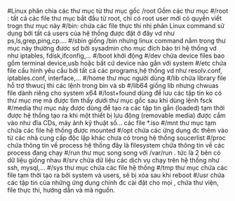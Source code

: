 #Linux phân chia các thư mục từ thư mục gốc /root
Gồm các thư mục 
#/root :
tất cả các file thư mục bắt đầu từ root, chỉ có root user mới có quyền viết trogn thư mục này
#/bin:
  chứa các file thực thi nhị phân
  Linux command sử dụng bởi tất cả users của hệ thống được đặt ở đây vd như ps,ls,grep,ping,cp....
#/sbin
  giống /bin nhưng linux command nằm trong thư mục này thường đươc sd bởi sysadmin cho mục đích bảo trì hệ thống vd như iptables, fdisk,ifconfig,...
#/boot
 khởi động
#/dev
  chứa device files bao gồm terminal device,usb hoặc bất cứ device nào gắn với system
#/etc
  chứa file cấu hình yêu cầu bởi tất cả các programs,hệ thống vd như resolv.conf, iptables.conf, interface,...
#/home
   thư mục người dùng 
#/lib
  chứa library file hỗ trợ thwucj thi các lệnh trong bin và sb
#/lib64
  giống lib nhưng chwuas file dành riêng cho system x64
#/lost+found
  dùng để lưu các tập tin ko có thư mục mẹ mà được tìm thấy dưới thư mục gốc sau khi dùng lệnh fsck
#/media
  thư mục này được dùng để tạo ra các tập tin gắn (loaded) tạm thời được hệ thống tạo ra khi một thiết bị lưu động (removable media) được cắm vào như đĩa CDs, máy ảnh kỹ thuật số… các file *.iso
#/mnt
  thư mục tạm chứa các file hệ thống được mounted
#/opt
  chứa các ứng dụng đc thêm vào từ các nhà cung cấp độc lập khác chưa có trong hệ thống soucerlist 
#/proc
  chứa thông tin về process hệ thống 
   đây là filesystem chứa thông tin về các process đang chạy 
#/run
  thư mục song song với /var/run . tức là 2 bên có dữ liệu giống nhau
#/srv
  chứa dữ liệu các dịch vụ chạy trên hệ thống như ssh, mysql,...
#/sys
  thư mục chứa các file hệ thống 
#/tmp
  thư mục chứa các file tạm thời tạo ra bởi system và users, sẽ bị xóa sau khi reboot 
#/usr
  chứa các tập tin của những ứng dụng chính đc cài đặt cho mọi , chứa thư viện, file thực thi, hướng dẫn và mã nguồn.
